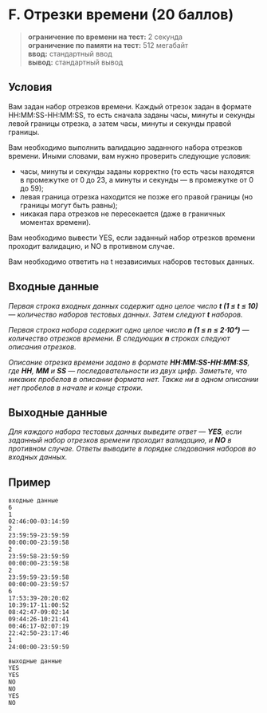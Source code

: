 ﻿# F. Отрезки времени (20 баллов)
> **ограничение по времени на тест:** 2 секунда  
> **ограничение по памяти на тест:** 512 мегабайт  
> **ввод:** стандартный ввод  
> **вывод:** стандартный вывод

## Условия
Вам задан набор отрезков времени. Каждый отрезок задан в формате HH:MM:SS-HH:MM:SS,
то есть сначала заданы часы, минуты и секунды левой границы отрезка, а затем часы, минуты и секунды правой границы.

Вам необходимо выполнить валидацию заданного набора отрезков времени.
Иными словами, вам нужно проверить следующие условия:
* часы, минуты и секунды заданы корректно (то есть часы находятся в промежутке от 0 до 23, а минуты и секунды — в промежутке от 0 до 59);
* левая граница отрезка находится не позже его правой границы (но границы могут быть равны);
* никакая пара отрезков не пересекается (даже в граничных моментах времени).

Вам необходимо вывести YES, если заданный набор отрезков времени проходит валидацию, и NO в противном случае.

Вам необходимо ответить на t независимых наборов тестовых данных.
 
## Входные данные
*Первая строка входных данных содержит одно целое число **t (1 ≤ t ≤ 10)** — количество наборов тестовых данных.
Затем следуют **t** наборов.*  

*Первая строка набора содержит одно целое число **n (1 ≤ n ≤ 2⋅10⁴)** — количество отрезков времени.
В следующих **n** строках следуют описания отрезков.*  

*Описание отрезка времени задано в формате **HH:MM:SS-HH:MM:SS**,
где **HH**, **MM** и **SS** — последовательности из двух цифр.
Заметьте, что никаких пробелов в описании формата нет.
Также ни в одном описании нет пробелов в начале и конце строки.*  

## Выходные данные
*Для каждого набора тестовых данных выведите ответ — **YES**,
если заданный набор отрезков времени проходит валидацию, и **NO** в противном случае.
Ответы выводите в порядке следования наборов во входных данных.*  

## Пример
```plaintext
входные данные
6
1
02:46:00-03:14:59
2
23:59:59-23:59:59
00:00:00-23:59:58
2
23:59:58-23:59:59
00:00:00-23:59:58
2
23:59:59-23:59:58
00:00:00-23:59:57
6
17:53:39-20:20:02
10:39:17-11:00:52
08:42:47-09:02:14
09:44:26-10:21:41
00:46:17-02:07:19
22:42:50-23:17:46
1
24:00:00-23:59:59
```
```plaintext
выходные данные
YES
YES
NO
NO
YES
NO
```